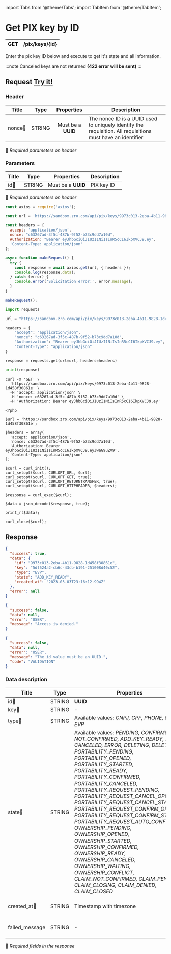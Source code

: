 import Tabs from '@theme/Tabs';
import TabItem from '@theme/TabItem';

# Get PIX key by ID

| GET       | /pix/keys/{id}|
| --------- | --------------|


Enter the pix key ID below and execute to get it's state and all information.

:::note
Canceled keys are not returned **(422 error will be sent)**
:::


## Request <a href="https://sandbox.zro.com/api/api/" class="try-btn">Try it!</a>

### Header

| Title                      | Type       | Properties                       | Description |
| ---------------------------| :---------:|:-------------------------------: |----------------------------------------------------------------------------------------------------------------|
| nonce:small_orange_diamond:| STRING     | Must be a **UUID**           | The nonce ID is a UUID   used to uniquely identify the requisition. All requisitions must have an identifier|
:small_orange_diamond: *Required parameters on header*

### Parameters

| Title                    | Type       | Properties             |Description                                        |
| -------------------------| :---------:|:----------------------:| ------------------------------------------------- |
| id:small_orange_diamond: | STRING     | Must be a **UUID**     | PIX key ID                                        |
:small_orange_diamond: *Required parameters on header*



<Tabs>
<TabItem value="js" label="NodeJS">

```js title=Axios
const axios = require('axios');

const url = 'https://sandbox.zro.com/api/pix/keys/9973c013-2eba-4b11-9828-1d458f30861e';

const headers = {
  accept: 'application/json',
  nonce: "c63267ad-3f5c-487b-9f52-b73c9dd7a10d",
  Authorization: "Bearer eyJhbGciOiJIUzI1NiIsInR5cCI6IkpXVCJ9.ey",
  'Content-Type: application/json'
};

async function makeRequest() {
  try {
    const response = await axios.get(url, { headers });
    console.log(response.data);
  } catch (error) {
    console.error('Solicitation error:', error.message);
  }
}

makeRequest();
```
</TabItem>
<TabItem value="py" label="Python">

```python title=Requests
import requests

url = "https://sandbox.zro.com/api/pix/keys/9973c013-2eba-4b11-9828-1d458f30861e"

headers = {
    "accept": "application/json",
    "nonce": "c63267ad-3f5c-487b-9f52-b73c9dd7a10d",
    "Authorization": "Bearer eyJhbGciOiJIUzI1NiIsInR5cCI6IkpXVCJ9.ey",
    "Content-Type": "application/json"
}

response = requests.get(url=url, headers=headers)

print(response)
```
</TabItem>
<TabItem value="shell" label="Shell">

```shell title=CURL
curl -X 'GET' \
  'https://sandbox.zro.com/api/pix/keys/9973c013-2eba-4b11-9828-1d458f30861e' \
  -H 'accept: application/json' \
  -H 'nonce: c63267ad-3f5c-487b-9f52-b73c9dd7a10d' \
  -H 'Authorization: Bearer eyJhbGciOiJIUzI1NiIsInR5cCI6IkpXVCJ9.ey'
```
</TabItem>
<TabItem value="php" label="PHP">

```shell title=CURL
<?php

$url = 'https://sandbox.zro.com/api/pix/keys/9973c013-2eba-4b11-9828-1d458f30861e';

$headers = array(
  'accept: application/json',
  'nonce: c63267ad-3f5c-487b-9f52-b73c9dd7a10d',
  'Authorization: Bearer eyJhbGciOiJIUzI1NiIsInR5cCI6IkpXVCJ9.eyJwaG9uZV9',
  'Content-Type: application/json'
);

$curl = curl_init();
curl_setopt($curl, CURLOPT_URL, $url);
curl_setopt($curl, CURLOPT_GET, true);
curl_setopt($curl, CURLOPT_RETURNTRANSFER, true);
curl_setopt($curl, CURLOPT_HTTPHEADER, $headers);

$response = curl_exec($curl);

$data = json_decode($response, true);

print_r($data);

curl_close($curl);
```
</TabItem>
</Tabs>

## Response


<Tabs>
<TabItem value="200" label="200">

```json  title=/pix/keys/{id}
{
  "success": true,
  "data": {
    "id": "9973c013-2eba-4b11-9828-1d458f30861e",
    "key": "5df524a2-cb6c-43cb-b191-251008d40c52",
    "type": "EVP",
    "state": "ADD_KEY_READY",
    "created_at": "2023-03-03T23:16:12.994Z"
  },
  "error": null
}
```
</TabItem>
<TabItem value="401" label="401">

```json  title=/pix/keys/{id}
{
  "success": false,
  "data": null,
  "error": "USER",
  "message": "Access is denied."
}
```
</TabItem>
<TabItem value="422" label="422">

```json  title=/pix/keys/{id}
{
  "success": false,
  "data": null,
  "error": "USER",
  "message": "The id value must be an UUID.",
  "code": "VALIDATION"
}
```
</TabItem>
</Tabs>

### Data description

| Title                             | Type       |Properties                                       | Description                        |
| --------------------------------  |:----------:|-----------------------------------------------| ---------------------------------- |
| id:small_orange_diamond:          | STRING     | **UUID**                                        | PIX key ID                         |
| key:small_orange_diamond:         | STRING     | -                                               | PIX key                            |
| type:small_orange_diamond:        | STRING     | Available values: *CNPJ, CPF, PHONE, EMAIL, EVP* | PIX Key type                       |
| state:small_orange_diamond:       | STRING     | Available values: *PENDING, CONFIRMED, NOT_CONFIRMED, ADD_KEY_READY, READY, CANCELED, ERROR, DELETING, DELETED, PORTABILITY_PENDING, PORTABILITY_OPENED, PORTABILITY_STARTED, PORTABILITY_READY, PORTABILITY_CONFIRMED, PORTABILITY_CANCELED, PORTABILITY_REQUEST_PENDING, PORTABILITY_REQUEST_CANCEL_OPENED, PORTABILITY_REQUEST_CANCEL_STARTED, PORTABILITY_REQUEST_CONFIRM_OPENED, PORTABILITY_REQUEST_CONFIRM_STARTED, PORTABILITY_REQUEST_AUTO_CONFIRMED, OWNERSHIP_PENDING, OWNERSHIP_OPENED, OWNERSHIP_STARTED, OWNERSHIP_CONFIRMED, OWNERSHIP_READY, OWNERSHIP_CANCELED, OWNERSHIP_WAITING, OWNERSHIP_CONFLICT, CLAIM_NOT_CONFIRMED, CLAIM_PENDING, CLAIM_CLOSING, CLAIM_DENIED, CLAIM_CLOSED*       | PIX key state                      |
| created_at:small_orange_diamond:  | STRING     | Timestamp with timezone                         | PIX key created date               |
| failed_message | STRING     | -                     | Pix Key failed message    |
:small_orange_diamond: *Required fields in the response*